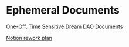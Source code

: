 # Ephemeral Documents

[One-Off, Time Sensitive Dream DAO Documents](Ephemeral%20Documents%201eb371d02da343889c49c969118cf6c4/One-Off,%20Time%20Sensitive%20Dream%20DAO%20Documents%20c65207a3d38543b4945f285b10ef06c6.csv)

[Notion rework plan](Ephemeral%20Documents%201eb371d02da343889c49c969118cf6c4/Notion%20rework%20plan%20636ef26c085a4ca8a175ffddaf501e19.md)